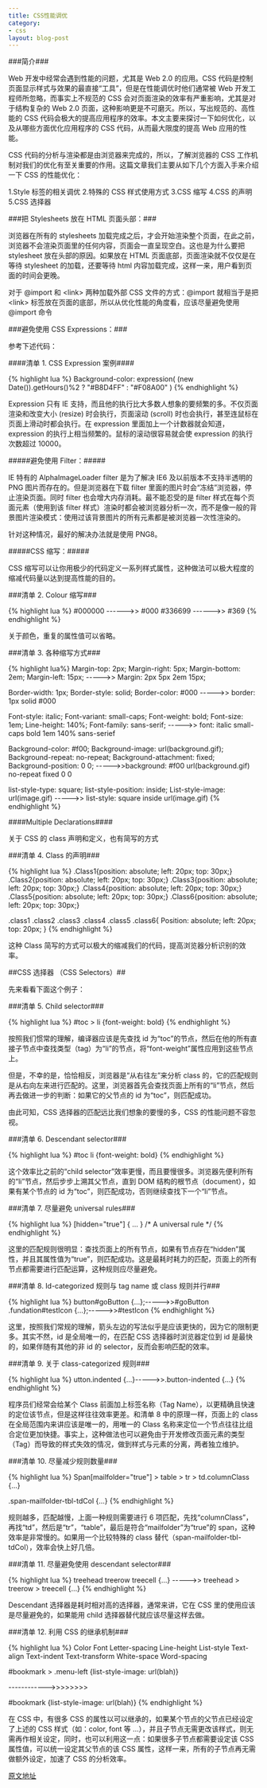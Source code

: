 ```yaml
---
title: CSS性能调优
category:
- css
layout: blog-post
---
```


###简介###

Web 开发中经常会遇到性能的问题，尤其是 Web 2.0 的应用。CSS 代码是控制页面显示样式与效果的最直接“工具”，但是在性能调优时他们通常被 Web 开发工程师所忽略，而事实上不规范的 CSS 会对页面渲染的效率有严重影响，尤其是对于结构复杂的 Web 2.0 页面，这种影响更是不可磨灭。所以，写出规范的、高性能的 CSS 代码会极大的提高应用程序的效率。本文主要来探讨一下如何优化，以及从哪些方面优化应用程序的 CSS 代码，从而最大限度的提高 Web 应用的性能。

CSS 代码的分析与渲染都是由浏览器来完成的，所以，了解浏览器的 CSS 工作机制对我们的优化有至关重要的作用。这篇文章我们主要从如下几个方面入手来介绍一下 CSS 的性能优化：

1.Style 标签的相关调优
2.特殊的 CSS 样式使用方式
3.CSS 缩写
4.CSS 的声明
5.CSS 选择器

###把 Stylesheets 放在 HTML 页面头部：###

浏览器在所有的 stylesheets 加载完成之后，才会开始渲染整个页面，在此之前，浏览器不会渲染页面里的任何内容，页面会一直呈现空白。这也是为什么要把 stylesheet 放在头部的原因。如果放在 HTML 页面底部，页面渲染就不仅仅是在等待 stylesheet 的加载，还要等待 html 内容加载完成，这样一来，用户看到页面的时间会更晚。

对于 @import 和 &lt;link&gt; 两种加载外部 CSS 文件的方式：@import 就相当于是把 &lt;link&gt; 标签放在页面的底部，所以从优化性能的角度看，应该尽量避免使用 @import 命令

###避免使用 CSS Expressions：###

参考下述代码：

####清单 1. CSS Expression 案例####

{% highlight lua %}
Background-color: expression( (new Date()).getHours()%2 ? "#B8D4FF" : "#F08A00" )
{% endhighlight %}

Expression 只有 IE 支持，而且他的执行比大多数人想象的要频繁的多。不仅页面渲染和改变大小 (resize) 时会执行，页面滚动 (scroll) 时也会执行，甚至连鼠标在页面上滑动时都会执行。在 expression 里面加上一个计数器就会知道，expression 的执行上相当频繁的。鼠标的滚动很容易就会使 expression 的执行次数超过 10000。

#####避免使用 Filter：#####

IE 特有的 AlphaImageLoader filter 是为了解决 IE6 及以前版本不支持半透明的 PNG 图片而存在的。但是浏览器在下载 filter 里面的图片时会“冻结”浏览器，停止渲染页面。同时 filter 也会增大内存消耗。最不能忍受的是 filter 样式在每个页面元素（使用到该 filter 样式）渲染时都会被浏览器分析一次，而不是像一般的背景图片渲染模式：使用过该背景图片的所有元素都是被浏览器一次性渲染的。

针对这种情况，最好的解决办法就是使用 PNG8。

#####CSS 缩写：#####

CSS 缩写可以让你用极少的代码定义一系列样式属性，这种做法可以极大程度的缩减代码量以达到提高性能的目的。

###清单 2. Colour 缩写###

{% highlight lua %}
#000000     ------>>     #000 
#336699     ------>>     #369
{% endhighlight %}

关于颜色，重复的属性值可以省略。

###清单 3. 各种缩写方式###

{% highlight lua%}
 Margin-top: 2px; 
 Margin-right: 5px; 
 Margin-bottom: 2em; 
 Margin-left: 15px;     ----->>     Margin: 2px 5px 2em 15px; 

 Border-width: 1px; 
 Border-style: solid; 
 Border-color: #000     ----->>     border: 1px solid #000 

 Font-style: italic; 
 Font-variant: small-caps; 
 Font-weight: bold; 
 Font-size: 1em; 
 Line-height: 140%; 
 Font-family: sans-serif;  ----->>  font: italic small-caps bold 1em 140% sans-serief 

 Background-color: #f00; 
 Background-image: url(background.gif); 
 Background-repeat: no-repeat; 
 Background-attachment: fixed; 
 Background-position: 0 0; 
  ----->>background: #f00 url(background.gif) no-repeat fixed 0 0 

 list-style-type: square; 
 list-style-position: inside; 
 List-style-image: url(image.gif)  ----->> list-style: square inside url(image.gif)
{% endhighlight %}

####Multiple Declarations####

关于 CSS 的 class 声明和定义，也有简写的方式

###清单 4. Class 的声明###

{% highlight lua %}
.Class1{position: absolute; left: 20px; top: 30px;} 
.Class2{position: absolute; left: 20px; top: 30px;} 
.Class3{position: absolute; left: 20px; top: 30px;} 
.Class4{position: absolute; left: 20px; top: 30px;} 
.Class5{position: absolute; left: 20px; top: 30px;} 
.Class6{position: absolute; left: 20px; top: 30px;} 


 .class1 .class2 .class3 .class4 .class5 .class6{ 
 Position: absolute; left: 20px; top: 20px; 
 }
{% endhighlight %}

这种 Class 简写的方式可以极大的缩减我们的代码，提高浏览器分析识别的效率。

##CSS 选择器 （CSS Selectors）##

先来看看下面这个例子：

###清单 5. Child selector###

{% highlight lua %}
#toc > li {font-weight: bold}
{% endhighlight %}

按照我们惯常的理解，编译器应该是先查找 id 为“toc”的节点，然后在他的所有直接子节点中查找类型（tag）为“li”的节点，将“font-weight”属性应用到这些节点上。

但是，不幸的是，恰恰相反，浏览器是“从右往左”来分析 class 的，它的匹配规则是从右向左来进行匹配的。这里，浏览器首先会查找页面上所有的“li”节点，然后再去做进一步的判断：如果它的父节点的 id 为“toc”，则匹配成功。

由此可知，CSS 选择器的匹配远比我们想象的要慢的多，CSS 的性能问题不容忽视。

###清单 6. Descendant selector###

{% highlight lua %}
#toc  li {font-weight: bold}
{% endhighlight %}

这个效率比之前的“child selector”效率更慢，而且要慢很多。浏览器先便利所有的“li”节点，然后步步上溯其父节点，直到 DOM 结构的根节点（document），如果有某个节点的 id 为“toc”，则匹配成功，否则继续查找下一个“li”节点。

###清单 7. 尽量避免 universal rules###

{% highlight lua %}
[hidden="true"] { ... } /* A universal rule */ 
{% endhighlight %}

这里的匹配规则很明显：查找页面上的所有节点，如果有节点存在“hidden”属性，并且其属性值为“true”，则匹配成功。这是最耗时耗力的匹配，页面上的所有节点都需要进行匹配运算，这种规则应尽量避免。

###清单 8. Id-categorized 规则与 tag name 或 class 规则并行###

{% highlight lua %}
button#goButton {...};----->>#goButton 
.fundation#testIcon {...};----->>#testIcon
{% endhighlight %}

这里，按照我们常规的理解，箭头左边的写法似乎是应该更快的，因为它的限制更多。其实不然，id 是全局唯一的，在匹配 CSS 选择器时浏览器定位到 id 是最快的，如果伴随有其他的非 id 的 selector，反而会影响匹配的效率。

###清单 9. 关于 class-categorized 规则###

{% highlight lua %}
utton.indented {...}----->>.button-indented {...}
{% endhighlight %}

程序员们经常会给某个 Class 前面加上标签名称（Tag Name），以更精确且快速的定位该节点，但是这样往往效率更差。和清单 8 中的原理一样，页面上的 class 在全局范围内来讲应该是唯一的，用唯一的 Class 名称来定位一个节点往往比组合定位更加快捷。事实上，这种做法也可以避免由于开发修改页面元素的类型（Tag）而导致的样式失效的情况，做到样式与元素的分离，两者独立维护。

###清单 10. 尽量减少规则数量###

{% highlight lua %}
 Span[mailfolder="true"] > table > tr > td.columnClass {...} 

 .span-mailfolder-tbl-tdCol {...}
{% endhighlight %}

规则越多，匹配越慢，上面一种规则需要进行 6 项匹配，先找“columnClass”，再找“td”，然后是“tr”，“table”，最后是符合“mailfolder”为“true”的 span，这种效率是非常慢的。如果用一个比较特殊的 class 替代（span-mailfolder-tbl-tdCol），效率会快上好几倍。

###清单 11. 尽量避免使用 descendant selector###

{% highlight lua %}
treehead treerow treecell {...} ----->> treehead > treerow > treecell {...}
{% endhighlight %}

Descendant 选择器是耗时相对高的选择器，通常来讲，它在 CSS 里的使用应该是尽量避免的，如果能用 child 选择器替代就应该尽量这样去做。

###清单 12. 利用 CSS 的继承机制###

{% highlight lua %}
 Color 
 Font 
 Letter-spacing 
 Line-height 
 List-style 
 Text-align 
 Text-indent 
 Text-transform 
 White-space 
 Word-spacing 

 #bookmark  > .menu-left {list-style-image: url(blah)} 

 ------------>>>>>>>> 

 #bookmark  {list-style-image: url(blah)}
{% endhighlight %}

在 CSS 中，有很多 CSS 的属性以可以继承的，如果某个节点的父节点已经设定了上述的 CSS 样式（如：color, font 等 ...），并且子节点无需更改该样式，则无需再作相关设定，同时，也可以利用这一点：如果很多子节点都需要设定该 CSS 属性值，可以统一设定其父节点的该 CSS 属性，这样一来，所有的子节点再无需做额外设定，加速了 CSS 的分析效率。

[原文地址](http://www.ibm.com/developerworks/cn/web/1109_zhouxiang_optcss/index.html)

